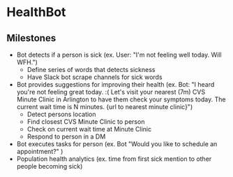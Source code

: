 # HealthBot

## Milestones
- Bot detects if a person is sick (ex. User: "I'm not feeling well today. Will WFH.")
  - Define series of words that detects sickness
  - Have Slack bot scrape channels for sick words
- Bot provides suggestions for improving their health (ex. Bot: "I heard you're not feeling great today. :( Let's visit your nearest (7m) CVS Minute Clinic in Arlington to have them check your symptoms today. The current wait time is N minutes. {url to nearest minute clinic}")
  - Detect persons location
  - Find closest CVS Minute Clinic to person
  - Check on current wait time at Minute Clinic
  - Respond to person in a DM
- Bot executes tasks for person (ex. Bot "Would you like to schedule an appointment?" )
- Population health analytics (ex. time from first sick mention to other people becoming sick)
